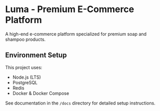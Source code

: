 # Luma - Premium E-Commerce Platform

A high-end e-commerce platform specialized for premium soap and shampoo products.

## Environment Setup

This project uses:
- Node.js (LTS)
- PostgreSQL
- Redis
- Docker & Docker Compose

See documentation in the `/docs` directory for detailed setup instructions.
